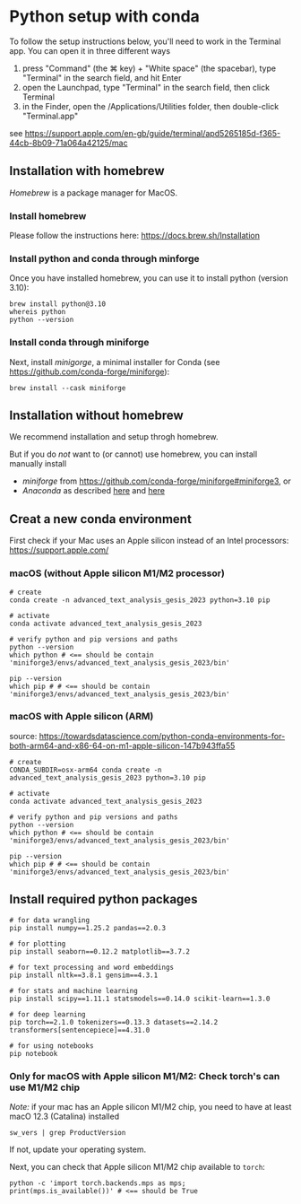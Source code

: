 # Python setup with conda

To follow the setup instructions below, you'll need to work in the Terminal app.
You can open it in three different ways

1. press "Command" (the ⌘ key) + "White space" (the spacebar), type "Terminal"  in the search field, and hit Enter
2. open the Launchpad, type "Terminal" in the search field, then click Terminal
3. in the Finder, open the /Applications/Utilities folder, then double-click "Terminal.app"

see https://support.apple.com/en-gb/guide/terminal/apd5265185d-f365-44cb-8b09-71a064a42125/mac

## Installation with homebrew

*Homebrew* is a package manager for MacOS.

### Install homebrew

Please follow the instructions here: https://docs.brew.sh/Installation

### Install python and conda through minforge

Once you have installed homebrew, you can  use it to install python (version 3.10):

```shell
brew install python@3.10
whereis python
python --version
```

### Install conda through miniforge

Next, install *minigorge*, a minimal installer for Conda (see https://github.com/conda-forge/miniforge):

```shell
brew install --cask miniforge
```

## Installation without homebrew

We recommend installation and setup throgh homebrew.

But if you do *not* want to (or cannot) use homebrew, you can install manually install

- *miniforge* from https://github.com/conda-forge/miniforge#miniforge3, or 
- *Anaconda* as described [here](https://www.anaconda.com/download/) and [here](https://docs.conda.io/projects/conda/en/latest/user-guide/install/macos.html)


## Creat a new conda environment

First check if your Mac uses an Apple silicon instead of an Intel processors: https://support.apple.com/

### macOS (without Apple silicon M1/M2 processor)

```shell
# create
conda create -n advanced_text_analysis_gesis_2023 python=3.10 pip

# activate
conda activate advanced_text_analysis_gesis_2023

# verify python and pip versions and paths
python --version
which python # <== should be contain 'miniforge3/envs/advanced_text_analysis_gesis_2023/bin'

pip --version
which pip # # <== should be contain 'miniforge3/envs/advanced_text_analysis_gesis_2023/bin'
```


### macOS with Apple silicon (ARM)

source: https://towardsdatascience.com/python-conda-environments-for-both-arm64-and-x86-64-on-m1-apple-silicon-147b943ffa55

```shell
# create
CONDA_SUBDIR=osx-arm64 conda create -n advanced_text_analysis_gesis_2023 python=3.10 pip

# activate
conda activate advanced_text_analysis_gesis_2023

# verify python and pip versions and paths
python --version
which python # <== should be contain 'miniforge3/envs/advanced_text_analysis_gesis_2023/bin'

pip --version
which pip # # <== should be contain 'miniforge3/envs/advanced_text_analysis_gesis_2023/bin'
```


## Install required python packages

```shell
# for data wrangling
pip install numpy==1.25.2 pandas==2.0.3 

# for plotting
pip install seaborn==0.12.2 matplotlib==3.7.2

# for text processing and word embeddings
pip install nltk==3.8.1 gensim==4.3.1

# for stats and machine learning
pip install scipy==1.11.1 statsmodels==0.14.0 scikit-learn==1.3.0

# for deep learning
pip torch==2.1.0 tokenizers==0.13.3 datasets==2.14.2 transformers[sentencepiece]==4.31.0

# for using notebooks
pip notebook
```

### Only for macOS with Apple silicon M1/M2: Check torch's can use M1/M2 chip

*Note:* if your mac has an Apple silicon M1/M2 chip, you need to have at least macO 12.3 (Catalina) installed

```shell
sw_vers | grep ProductVersion
```

If not, update your operating system.

Next, you can check that Apple silicon M1/M2 chip available to `torch`: 

```shell
python -c 'import torch.backends.mps as mps; print(mps.is_available())' # <== should be True
```





